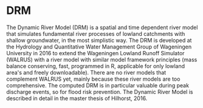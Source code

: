 # DRM
The Dynamic River Model (DRM) is a spatial and time dependent river model that simulates fundamental river processes of lowland catchments with shallow groundwater, in the most simplistic way. The DRM is developed at the Hydrology
and Quantitative Water Management Group of Wageningen University in 2016 to extend the Wageningen Lowland Runoff Simulator (WALRUS) with a river model with similar model framework principles (mass balance conserving, fast, programmed in R, applicable for only lowland area's and freely downloadable). There are no river models that complement WALRUS yet, mainly because these river models are too comprehensive. The computed DRM is in particular valuable during peak discharge events, so for flood risk prevention. The Dynamic River Model is described in detail in the master thesis of Hilhorst, 2016. 
